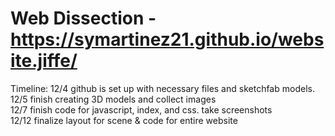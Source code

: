 # Web Dissection - https://symartinez21.github.io/website.jiffe/
<p> Timeline: 12/4 github is set up with necessary files and sketchfab models. <br>
12/5 finish creating 3D models and collect images </br>
12/7 finish code for javascript, index, and css. take screenshots </br>
12/12 finalize layout for scene & code for entire website </br>
</p>
